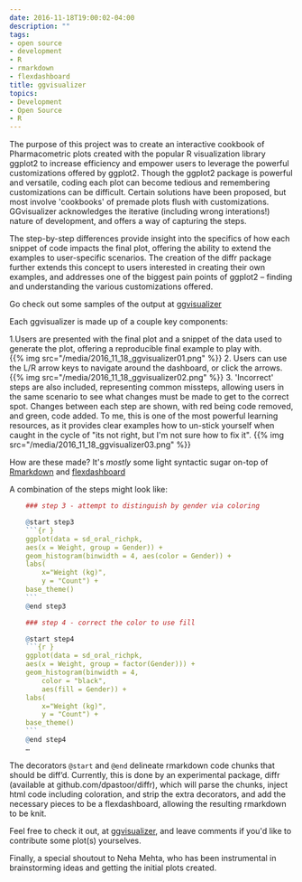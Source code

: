 ```yaml
---
date: 2016-11-18T19:00:02-04:00
description: ""
tags:
- open source
- development
- R
- rmarkdown
- flexdashboard
title: ggvisualizer 
topics:
- Development
- Open Source
- R
---
```


The purpose of this project was to create an interactive cookbook of Pharmacometric plots created with the popular R visualization library ggplot2 to increase efficiency 
and empower users to leverage the powerful customizations offered by ggplot2. Though the ggplot2 package is powerful and versatile, coding each plot can become tedious 
and remembering customizations can be difficult. Certain solutions have been proposed, but most involve 'cookbooks' of premade plots flush with customizations. GGvisualizer 
acknowledges the iterative (including wrong interations!) nature of development, and offers a way of capturing the steps.

The step-by-step differences provide insight into the specifics of how each snippet of code impacts the final plot, offering the ability to extend the examples to user-specific scenarios. 
The creation of the diffr package further extends this concept to users interested in creating their own examples, and addresses one of the biggest pain points of ggplot2 – 
finding and understanding the various customizations offered. 

Go check out some samples of the output at [ggvisualizer](ggvisualizer)

Each ggvisualizer is made up of a couple key components:

1.Users are presented with the final plot and a snippet of the data used to generate the plot, offering a reproducible final example to play with.        
    {{% img src="/media/2016_11_18_ggvisualizer01.png" %}}
2. Users can use the L/R arrow keys to navigate around the dashboard, or click the arrows.
    {{% img src="/media/2016_11_18_ggvisualizer02.png" %}}
3. 'Incorrect' steps are also included, representing common missteps, allowing users in the same scenario to see what changes must be made to get to the correct spot.
Changes between each step are shown, with red being code removed, and green, code added. To me, this is one of the most powerful learning resources, as it provides clear examples
how to un-stick yourself when caught in the cycle of "its not right, but I'm not sure how to fix it". 
    {{% img src="/media/2016_11_18_ggvisualizer03.png" %}}

How are these made? It's _mostly_ some light syntactic sugar on-top of [Rmarkdown](http://rmarkdown.rstudio.com/) and [flexdashboard](http://rmarkdown.rstudio.com/flexdashboard/)

A combination of the steps might look like:

```r
    ### step 3 - attempt to distinguish by gender via coloring

    @start step3
    ```{r }
    ggplot(data = sd_oral_richpk, 
    aes(x = Weight, group = Gender)) + 
    geom_histogram(binwidth = 4, aes(color = Gender)) + 
    labs(
        x="Weight (kg)", 
        y = "Count") + 
    base_theme()
    ```
    @end step3

    ### step 4 - correct the color to use fill

    @start step4
    ```{r }
    ggplot(data = sd_oral_richpk, 
    aes(x = Weight, group = factor(Gender))) + 
    geom_histogram(binwidth = 4, 
        color = "black", 
        aes(fill = Gender)) + 
    labs(
        x="Weight (kg)", 
        y = "Count") + 
    base_theme()
    ```
    @end step4
    …
```

The decorators `@start` and `@end` delineate rmarkdown code chunks that should be diff’d. Currently, this is done by an experimental package, diffr (available at github.com/dpastoor/diffr), 
which will parse the chunks, inject html code including coloration, and strip the extra decorators, and add the necessary pieces to be a flexdashboard, 
allowing the resulting rmarkdown to be knit.

Feel free to check it out, at [ggvisualizer](ggvisualizer), and leave comments if you'd like to contribute some plot(s) yourselves.

Finally, a special shoutout to Neha Mehta, who has been instrumental in brainstorming ideas and getting the initial plots created.
